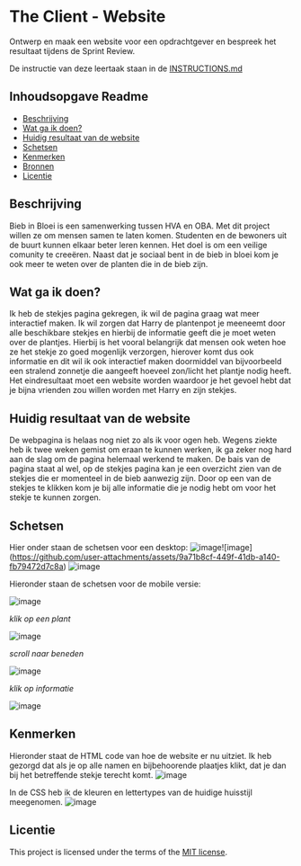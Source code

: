 # The Client - Website

Ontwerp en maak een website voor een opdrachtgever en bespreek het resultaat tijdens de Sprint Review.

De instructie van deze leertaak staan in de [INSTRUCTIONS.md](https://github.com/fdnd-task/the-client-website/blob/main/docs/INSTRUCTIONS.md)



## Inhoudsopgave Readme

  * [Beschrijving](#beschrijving)
  * [Wat ga ik doen?](#Wat-ga-ik-doen?)
  * [Huidig resultaat van de website](#huidig-resultaat-van-de-website)
  * [Schetsen](#schetsen)
  * [Kenmerken](#kenmerken)
  * [Bronnen](#bronnen)
  * [Licentie](#licentie)

## Beschrijving
Bieb in Bloei is een samenwerking tussen HVA en OBA. Met dit project willen ze om mensen samen te laten komen. Studenten en de bewoners uit de buurt kunnen elkaar beter leren kennen. Het doel is om een veilige comunity te creeëren. Naast dat je sociaal bent in de bieb in bloei kom je ook meer te weten over de planten die in de bieb zijn.

## Wat ga ik doen?
Ik heb de stekjes pagina gekregen, ik wil de pagina graag wat meer interactief maken. Ik wil zorgen dat Harry de plantenpot je meeneemt door alle beschikbare stekjes en hierbij de informatie geeft die je moet weten over de plantjes. Hierbij is het vooral belangrijk dat mensen ook weten hoe ze het stekje zo goed mogenlijk verzorgen, hierover komt dus ook informatie en dit wil ik ook interactief maken doormiddel van bijvoorbeeld een stralend zonnetje die aangeeft hoeveel zon/licht het plantje nodig heeft.
Het eindresultaat moet een website worden waardoor je het gevoel hebt dat je bijna vrienden zou willen worden met Harry en zijn stekjes. 

## Huidig resultaat van de website 
De webpagina is helaas nog niet zo als ik voor ogen heb. Wegens ziekte heb ik twee weken gemist om eraan te kunnen werken, ik ga zeker nog hard aan de slag om de pagina helemaal werkend te maken. 
De bais van de pagina staat al wel, op de stekjes pagina kan je een overzicht zien van de stekjes die er momenteel in de bieb aanwezig zijn. Door op een van de stekjes te klikken kom je bij alle informatie die je nodig hebt om voor het stekje te kunnen zorgen. 

## Schetsen
Hier onder staan de schetsen voor een desktop:
![image](https://github.com/user-attachments/assets/c0c60b8e-1591-4847-b2e4-1c3016b2a9a0)![image]
(https://github.com/user-attachments/assets/9a71b8cf-449f-41db-a140-fb79472d7c8a)
![image](https://github.com/user-attachments/assets/afa1345c-2f6d-42f1-a381-45333454eb04)

Hieronder staan de schetsen voor de mobile versie:

![image](https://github.com/user-attachments/assets/f3bbe129-41de-429b-8f44-3acfcfb40699)

*klik op een plant*

![image](https://github.com/user-attachments/assets/2628b5ec-8d4f-47ee-85e6-ddaeefcfbbb4)

*scroll naar beneden*

![image](https://github.com/user-attachments/assets/d1c08826-6aab-46b3-938c-5e1b9a52b594)

*klik op informatie*

![image](https://github.com/user-attachments/assets/0e8c704b-65b0-44e8-868b-94d7c3ee04a9)


## Kenmerken
Hieronder staat de HTML code van hoe de website er nu uitziet. Ik heb gezorgd dat als je op alle namen en bijbehoorende plaatjes klikt, dat je dan bij het betreffende stekje terecht komt.
![image](https://github.com/user-attachments/assets/7a1a9c6e-e5c6-4016-85f8-cc9f7790eb6f)

In de CSS heb ik de kleuren en lettertypes van de huidige huisstijl meegenomen.
![image](https://github.com/user-attachments/assets/53b25539-047a-433a-980c-3462f7f0401f)


## Licentie

This project is licensed under the terms of the [MIT license](./LICENSE).
